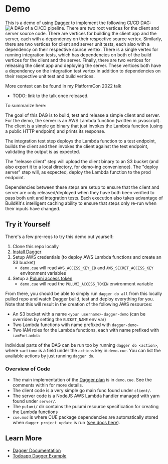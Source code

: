 # Demo
This is a demo of using [Dagger](https://docs.dagger.io/1235/what) to implement the following CI/CD DAG:
![A DAG of a CI/CD pipeline. There are two root vertices for the client and server source code. There are vertices for building the client app and the server, each with a dependency on their respective source vertex. Similarly, there are two vertices for client and server unit tests, each also with a dependency on their respective source vertex. There is a single vertex for running integration tests, which has dependencies on both of the build vertices for the client and the server. Finally, there are two vertices for releasing the client app and deploying the server. These vertices both have a dependency on the integration test vertex in addition to dependencies on their respective unit test and build vertices.](https://github.com/sipsma/dagger-demo/blob/main/cicd_dag.png?raw=true)

More context can be found in my PlatformCon 2022 talk
* TODO: link to the talk once released.

To summarize here:

The goal of this DAG is to build, test and release a simple client and server. For the demo, the server is an AWS Lambda function (written in javascript). The client is a simple go binary that just invokes the Lambda function (using a public HTTP endpoint) and prints its response.

The integration test step deploys the Lambda function to a test endpoint, builds the client and then invokes the client against the test endpoint, validating the output is as expected.

The "release client" step will upload the client binary to an S3 bucket (and also export it to a local directory, for demo-ing convenience). The "deploy server" step will, as expected, deploy the Lambda function to the prod endpoint.

Dependencies between these steps are setup to ensure that the client and server are only released/deployed when they have both been verified to pass both unit and integration tests. Each execution also takes advantage of BuildKit's intelligent caching ability to ensure that steps only re-run when their inputs have changed.

## Try it Yourself
There's a few pre-reqs to try this demo out yourself:
1. Clone this repo locally
1. [Install Dagger](https://docs.dagger.io/install)
1. Setup AWS credentials (to deploy AWS Lambda functions and create an S3 bucket)
   * `demo.cue` will read `AWS_ACCESS_KEY_ID` and `AWS_SECRET_ACCESS_KEY` environment variables
1. Setup a [Pulumi access token](https://www.pulumi.com/docs/intro/pulumi-service/accounts/#access-tokens)
   * `demo.cue` will read the `PULUMI_ACCESS_TOKEN` environment variable

From there, you should be able to simply run `dagger do all` from this locally pulled repo and watch Dagger build, test and deploy everything for you. Note that this will result in the creation of the following AWS resources:
* An S3 bucket with a name `<your username>-dagger-demo` (can be overriden by setting the `BUCKET_NAME` env var)
* Two Lambda functions with name prefixed with `dagger-demo-`
* Two IAM roles for the Lambda functions, each with name prefixed with `iamForLambda`

Individual parts of the DAG can be run too by running `dagger do <action>`, where `<action>` is a field under the `actions` key in `demo.cue`. You can list the available actions by just running `dagger do`.

### Overview of Code
* The main implementation of the [Dagger plan](https://docs.dagger.io/1202/plan) is in `demo.cue`. See the comments within for more details.
* The client code is a very simple go main func found under `client/`.
* The server code is a NodeJS AWS Lambda handler managed with yarn found under `server/`.
* The `pulumi/` dir contains the pulumi resource specification for creating the Lambda functions
* `cue.mod` is where CUE package dependencies are automatically stored when `dagger project update` is run ([see docs here](https://docs.dagger.io/1215/what-is-cue/#packages)).

## Learn More
* [Dagger Documentation](https://docs.dagger.io/)
* [Todoapp Dagger Example](https://github.com/dagger/todoapp)
